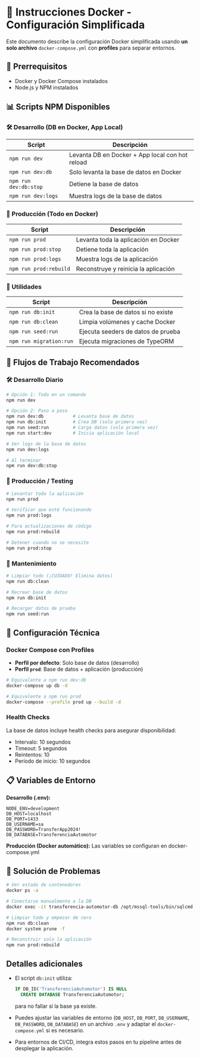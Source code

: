 # 🐳 Instrucciones Docker - Configuración Simplificada

Este documento describe la configuración Docker simplificada usando **un solo archivo** `docker-compose.yml` con **profiles** para separar entornos.

## 🚀 Prerrequisitos

* Docker y Docker Compose instalados
* Node.js y NPM instalados

## 📊 Scripts NPM Disponibles

### 🛠️ Desarrollo (DB en Docker, App Local)

| Script | Descripción |
|--------|-------------|
| `npm run dev` | Levanta DB en Docker + App local con hot reload |
| `npm run dev:db` | Solo levanta la base de datos en Docker |
| `npm run dev:db:stop` | Detiene la base de datos |
| `npm run dev:logs` | Muestra logs de la base de datos |

### 🚀 Producción (Todo en Docker)

| Script | Descripción |
|--------|-------------|
| `npm run prod` | Levanta toda la aplicación en Docker |
| `npm run prod:stop` | Detiene toda la aplicación |
| `npm run prod:logs` | Muestra logs de la aplicación |
| `npm run prod:rebuild` | Reconstruye y reinicia la aplicación |

### 🔧 Utilidades

| Script | Descripción |
|--------|-------------|
| `npm run db:init` | Crea la base de datos si no existe |
| `npm run db:clean` | Limpia volúmenes y cache Docker |
| `npm run seed:run` | Ejecuta seeders de datos de prueba |
| `npm run migration:run` | Ejecuta migraciones de TypeORM |
## 🎯 Flujos de Trabajo Recomendados

### 🛠️ Desarrollo Diario

```bash
# Opción 1: Todo en un comando
npm run dev

# Opción 2: Paso a paso
npm run dev:db           # Levanta base de datos
npm run db:init          # Crea DB (solo primera vez)
npm run seed:run         # Carga datos (solo primera vez)
npm run start:dev        # Inicia aplicación local

# Ver logs de la base de datos
npm run dev:logs

# Al terminar
npm run dev:db:stop
```

### 🚀 Producción / Testing

```bash
# Levantar toda la aplicación
npm run prod

# Verificar que esté funcionando
npm run prod:logs

# Para actualizaciones de código
npm run prod:rebuild

# Detener cuando no se necesite
npm run prod:stop
```

### 🧹 Mantenimiento

```bash
# Limpiar todo (¡CUIDADO! Elimina datos)
npm run db:clean

# Recrear base de datos
npm run db:init

# Recargar datos de prueba
npm run seed:run
```

## 🔧 Configuración Técnica

### Docker Compose con Profiles

- **Perfil por defecto**: Solo base de datos (desarrollo)
- **Perfil `prod`**: Base de datos + aplicación (producción)

```bash
# Equivalente a npm run dev:db
docker-compose up db -d

# Equivalente a npm run prod
docker-compose --profile prod up --build -d
```

### Health Checks

La base de datos incluye health checks para asegurar disponibilidad:
- Intervalo: 10 segundos
- Timeout: 5 segundos
- Reintentos: 10
- Período de inicio: 10 segundos

## 📋 Variables de Entorno

**Desarrollo (.env):**
```env
NODE_ENV=development
DB_HOST=localhost
DB_PORT=1433
DB_USERNAME=sa
DB_PASSWORD=TransferApp2024!
DB_DATABASE=TransferenciaAutomotor
```

**Producción (Docker automático):**
Las variables se configuran en docker-compose.yml

## 🚨 Solución de Problemas

```bash
# Ver estado de contenedores
docker ps -a

# Conectarse manualmente a la DB
docker exec -it transferencia-automotor-db /opt/mssql-tools/bin/sqlcmd -S localhost -U sa -P "TransferApp2024!"

# Limpiar todo y empezar de cero
npm run db:clean
docker system prune -f

# Reconstruir solo la aplicación
npm run prod:rebuild
```

## Detalles adicionales

* El script `db:init` utiliza:

  ```sql
  IF DB_ID('TransferenciaAutomotor') IS NULL
    CREATE DATABASE TransferenciaAutomotor;
  ```

  para no fallar si la base ya existe.

* Puedes ajustar las variables de entorno (`DB_HOST`, `DB_PORT`, `DB_USERNAME`, `DB_PASSWORD`, `DB_DATABASE`) en un archivo `.env` y adaptar el `docker-compose.yml` si es necesario.

* Para entornos de CI/CD, integra estos pasos en tu pipeline antes de desplegar la aplicación.
